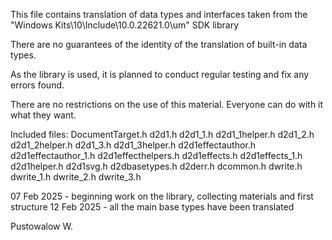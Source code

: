  This file contains translation of data types and interfaces taken from the
  "Windows Kits\10\Include\10.0.22621.0\um" SDK library

  There are no guarantees of the identity of the translation of built-in data types.

  As the library is used, it is planned to conduct regular testing and fix any errors found.

  There are no restrictions on the use of this material. Everyone can do with it what they want.

  Included files:
    DocumentTarget.h
    d2d1.h
    d2d1_1.h
    d2d1_1helper.h
    d2d1_2.h
    d2d1_2helper.h
    d2d1_3.h
    d2d1_3helper.h
    d2d1effectauthor.h
    d2d1effectauthor_1.h
    d2d1effecthelpers.h
    d2d1effects.h
    d2d1effects_1.h
    d2d1helper.h
    d2d1svg.h
    d2dbasetypes.h
    d2derr.h
    dcommon.h
    dwrite.h
    dwrite_1.h
    dwrite_2.h
    dwrite_3.h

  07 Feb 2025 - beginning work on the library, collecting materials and first structure
  12 Feb 2025 - all the main base types have been translated

  Pustowalow W.
